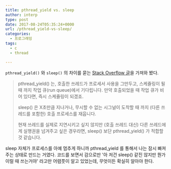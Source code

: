 ```yaml
---
title: pthread_yield vs. sleep
author: interp
type: post
date: 2017-08-24T05:35:24+0000
url: /pthread_yield-vs-sleep/
categories:
  - 프로그래밍
tags:
  - c
  - thread

---
```

`pthread_yield()` 와 `sleep()` 의 차이를 묻는 [Stack Overflow 글][1]을 가져와 봤다.

> pthread_yield() 는, 호출한 쓰레드가 프로세서 사용을 그만두고, 스케쥴링이 될 때 까지 작업 큐(run queue)에서 기다립니다. 만약 호출되었을 때 작업 큐가 비어 있다면, 즉시 스케쥴링이 되겠죠.
> 
> sleep() 은 X초만큼 지나거나, 무시할 수 없는 시그널이 도착할 때 까지 (다른 쓰레드를 포함한) 호출 프로세스를 재웁니다.
> 
> 현재 쓰레드를 실제로 지연시키고 싶지 않지만 (호출 쓰레드 대신) 다른 쓰레드에게 실행권을 넘겨주고 싶은 경우라면, sleep() 보단 pthread_yield() 가 적합할 것 같습니다.

sleep 자체가 프로세스를 아예 멈추게 하니까 pthread_yield 를 통해서 나는 잠시 빠져주는 상태로 만드는 거였다. 코드를 보면서 감으로만 '아 저건 sleep() 같진 않지만 뭔가 이럴 때 쓰는거야' 라고만 어렴풋이 알고 있었는데, 무엇이든 확실히 알아야 한다.

 [1]: https://stackoverflow.com/questions/936993/pthread-what-is-the-difference-between-time-hsleep-and-pthread-hpthread
